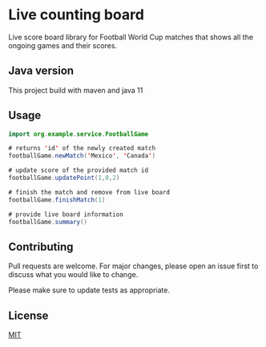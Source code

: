#  Live counting board

Live score board library for Football World Cup matches that shows all the ongoing games and
their scores.

## Java version

This project build with maven and java 11


## Usage

```java
import org.example.service.FootballGame

# returns 'id' of the newly created match
footballGame.newMatch('Mexico', 'Canada')

# update score of the provided match id
footballGame.updatePoint(1,0,2)

# finish the match and remove from live board
footballGame.finishMatch(1)

# provide live board information
footballGame.summary()
```

## Contributing

Pull requests are welcome. For major changes, please open an issue first
to discuss what you would like to change.

Please make sure to update tests as appropriate.

## License

[MIT](https://choosealicense.com/licenses/mit/)
